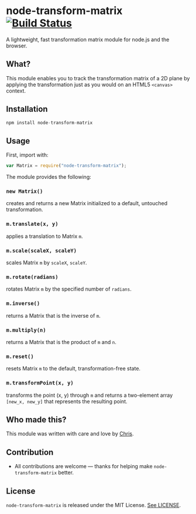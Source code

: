 # node-transform-matrix [![Build Status](https://travis-ci.org/chrisaljoudi/Queue.svg?branch=master)](https://travis-ci.org/chrisaljoudi/node-transform-matrix)
A lightweight, fast transformation matrix module for node.js and the browser.

## What?

This module enables you to track the transformation matrix of a 2D plane by applying the transformation just as you would on an HTML5 `<canvas>` context.

## Installation

```javascript
npm install node-transform-matrix
```

## Usage

First, import with:

```javascript
var Matrix = require("node-transform-matrix");
```

The module provides the following:

### `new Matrix()`
creates and returns a new Matrix initialized to a default, untouched transformation.
### `m.translate(x, y)`
applies a translation to Matrix `m`.
### `m.scale(scaleX, scaleY)`
scales Matrix `m` by `scaleX`, `scaleY`.
### `m.rotate(radians)`
rotates Matrix `m` by the specified number of `radians`.
### `m.inverse()`
returns a Matrix that is the inverse of `m`.
### `m.multiply(n)`
returns a Matrix that is the product of `m` and `n`.
### `m.reset()`
resets Matrix `m` to the default, transformation-free state.
### `m.transformPoint(x, y)`
transforms the point (x, y) through `m` and returns a two-element array `[new_x, new_y]` that represents the resulting point.

## Who made this?

This module was written with care and love by [Chris](https://chrismatic.io/).

## Contribution

* All contributions are welcome — thanks for helping make `node-transform-matrix` better.

## License

`node-transform-matrix` is released under the MIT License. [See LICENSE](LICENSE).

